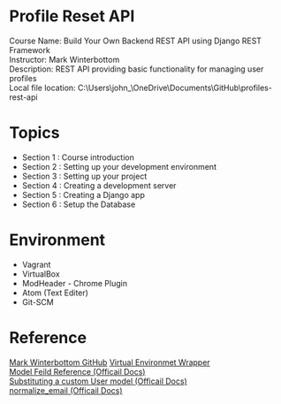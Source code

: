# Profile Reset API
Course Name: Build Your Own Backend REST API using Django REST Framework  
Instructor: Mark Winterbottom  
Description: REST API providing basic functionality for managing user profiles  
Local file location:
C:\Users\john_\OneDrive\Documents\GitHub\profiles-rest-api

# Topics  
* Section 1 : Course introduction
* Section 2 : Setting up your development environment
* Section 3 : Setting up your project
* Section 4 : Creating a development server
* Section 5 : Creating a Django app
* Section 6 : Setup the Database



# Environment  
* Vagrant
* VirtualBox
* ModHeader - Chrome Plugin
* Atom (Text Editer)
* Git-SCM

# Reference
[Mark Winterbottom GitHub](https://gist.github.com/LondonAppDev)
[Virtual Environmet Wrapper](https://virtualenvwrapper.readthedocs.io/en/latest/)  
[Model Feild Reference (Officail Docs)](https://docs.djangoproject.com/en/1.11/ref/models/fields/)  
[Substituting a custom User model (Officail Docs)](https://docs.djangoproject.com/en/1.11/topics/auth/customizing/#auth-custom-user)   
[normalize_email (Officail Docs)](https://docs.djangoproject.com/en/1.11/topics/auth/customizing/#django.contrib.auth.models.BaseUserManager.normalize_email)
